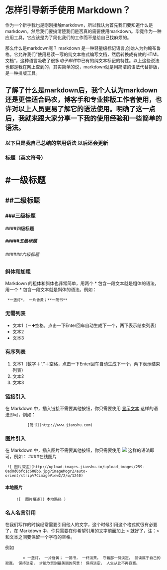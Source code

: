 # 怎样引导新手使用 Markdown？
   作为一个新手我也是刚刚接触markdown，所以我认为首先我们要知道什么是markdown，然后我们要搞清楚我们是否真的需要使用markdown。毕竟作为一种应用工具，它应该是为了简化我们的工作而不是给自己找麻烦的。
   
那么什么是markdown呢？ markdown 是一种轻量级标记语言,创始人为约翰布鲁格。它允许我们“使用易读一写的纯文本格式编写文档，然后转换成有效的HTML文档”，这种语言吸收了很多*电子邮件*中已有的纯文本标记的特性。以上这些说法也都是我在网上查到的，其实简单的说，markdown就是用简洁的语法代替排版，是一种排版工具。
   
   
   了解了什么是markdown后，我个人认为markdown还是更佳适合码农，博客手和专业排版工作者使用，也许对以上人员更易了解它的语法使用。明确了这一点后，我就来跟大家分享一下我的使用经验和一些简单的语法。
--- 
### 以下只是我自己总结的常用语法 以后还会更新  
### 标题（英文符号）
# #一级标题
## ##二级标题
### ###三级标题
#### ####四级标题
##### #####五级标题
###### ######六级标题

### 斜体和加粗
Markdown 的粗体和斜体也非常简单，用两个 * 包含一段文本就是粗体的语法，用一个 * 包含一段文本就是斜体的语法。例如：

     *一盏灯*， 一片昏黄；**一简书**

### 无需列表
- 文本1（－➕空格，点击一下Enter回车自动生成下一个，两下表示结束列表）
- 文本2
- 文本3

### 有序列表
1. 文本1（数字＋“.”＋空格，点击一下Enter回车自动生成下一个，两下表示结束列表）
2. 文本2
3. 文本3

### 链接引入
在 Markdown 中，插入链接不需要其他按钮，你只需要使用 [显示文本](链接地址) 这样的语法即可，例如：
              
              [简书](http://www.jianshu.com)
         
### 图片引入

在 Markdown 中，插入图片不需要其他按钮，你只需要使用 ![](图片链接地址) 这样的语法即可，例如：
####在线图片

     ![ 图片描述](http://upload-images.jianshu.io/upload_images/259-0ad0d0bfc1c608b6.jpg?imageMogr2/auto-orient/strip%7CimageView2/2/w/1240)
     
#### 本地图片  
   
         ![  图片描述]( 本地路径 )

### 名人名言引用
在我们写作的时候经常需要引用他人的文字，这个时候引用这个格式就很有必要了，在 Markdown 中，你只需要在你希望引用的文字前面加上 > 就好了，注：> 和文本之间要保留一个字符的空格。

例如
            
            > 一盏灯， 一片昏黄； 一简书， 一杯淡茶。 守着那一份淡定， 品读属于自己的寂寞。 保持淡定， 才能欣赏到最美丽的风景！ 保持淡定， 人生从此不再寂寞。



